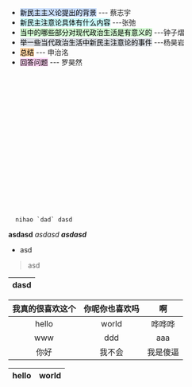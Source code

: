 - <mark style="background: #ADCCFFA6;">新民主主义论提出的背景</mark>    --- 蔡志宇
- <mark style="background: #ABF7F7A6;">新民主注意论具体有什么内容</mark> ---张弛
- <mark style="background: #BBFABBA6;">当中的哪些部分对现代政治生活是有意义的</mark>   ---钟子熠
- <mark style="background: #CACFD9A6;">举一些当代政治生活中新民主注意论的事件</mark>   ---杨昊岩
- <mark style="background: #FFB86CA6;">总结</mark>   --- 申治洺
- <mark style="background: #FFB8EBA6;">回答问题</mark>   --- 罗昊然
<br><br><br><br><br><br><br><br><br><br><br><br><br><br><br><br>

<br>























``  nihao `dad` dasd``

**asdasd**
*asdasd*
***asdasd***
- asd
> asd

| dasd | 
| ---- |

| 我真的很喜欢这个 | 你呢你也喜欢吗 |    啊    |
|:----------------:|:--------------:|:--------:|
|      hello       |     world      |  哗哗哗  |
|       www        |      ddd       |   aaa    |
|       你好       |     我不会     | 我是傻逼 |


| hello | world |
| ----- | ----- |



